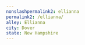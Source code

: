 ```yaml
---
﻿nonslashpermalink2: ellianna
permalink2: /ellianna/
alley: Ellianna
city: Dover
state: New Hampshire
---
```

